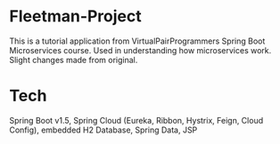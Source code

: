 # Fleetman-Project
This is a tutorial application from VirtualPairProgrammers Spring Boot Microservices course. Used in understanding how microservices work. Slight changes made from original.

# Tech
Spring Boot v1.5, Spring Cloud (Eureka, Ribbon, Hystrix, Feign, Cloud Config), embedded H2 Database, Spring Data, JSP
